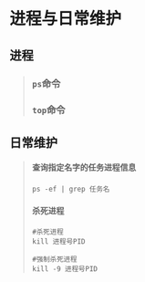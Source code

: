 # 进程与日常维护

## 进程

>### `ps`命令
>
>### `top`命令
>

## 日常维护

>#### 查询指定名字的任务进程信息
>
>```shell
>ps -ef | grep 任务名
>```
>
>#### 杀死进程
>
>```shell
>#杀死进程
>kill 进程号PID
>
>#强制杀死进程
>kill -9 进程号PID
>```